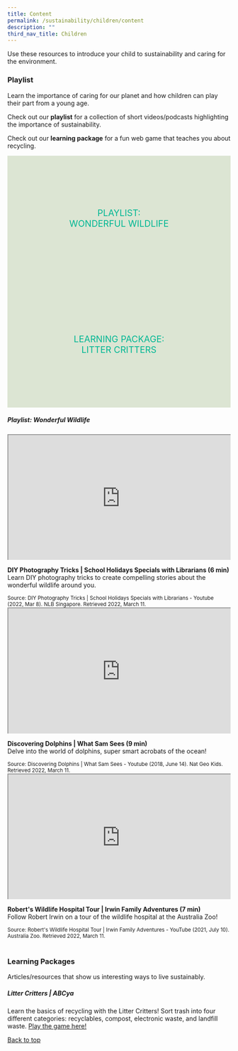 ```yaml
---
title: Content
permalink: /sustainability/children/content
description: ""
third_nav_title: Children
---
```

<style type="text/css">
/* Links */
.content a { color: #322987; }
.content a:focus,
.content a:hover { color: #28216c; }

/* Button Outline */
.bp-button { padding-left: 1.5rem; padding-right: 1.5rem; }
.bp-button.is-primary-outline { border: 1px solid #322987; color: #322987; background-color: transparent; text-decoration: none; }
.bp-button.is-primary-outline:focus,
.bp-button.is-primary-outline:hover { border: 1px solid #322987; color: #cff2e8; background-color: #322987; text-decoration: none; }

/* Responsive Iframe */
.responsive-iframe { position: absolute; top: 0; left: 0; bottom: 0; right: 0; width: 100%; height: 100%; }
.responsive-iframe-container { position: relative; overflow: hidden; width: 100%; }
.responsive-iframe-container.ratio-16by9 { padding-top: 56.25%; }
.responsive-iframe-container.ratio-4by3 { padding-top: 75%; }
.responsive-iframe-container.ratio-3by2 { padding-top: 66.66%; }
.responsive-iframe-container.ratio-1by1 { padding-top: 100%; }

/* Click Box */
.clickbox { display: block; position: relative; width: 100%; padding-bottom: 56.25%; background-color: transparent; }
.clickbox span { padding: .5rem; }
.clickbox a { position: absolute; display: flex; width: 100%; height: 100%; align-items: center; justify-content: center; font-size: 1.25rem; text-align: center; text-decoration: none; text-transform: uppercase; }
.clickbox a:focus,
.clickbox a:hover { text-decoration: none; }

/* Mint Jade */
.clickbox.is-mint-jade { background-color: #dce5d3; color: #00b794; }
.clickbox.is-mint-jade a { color: #00b794; }
.clickbox.is-mint-jade a:focus,
.clickbox.is-mint-jade a:hover { background-color: #00b794; color: #dce5d3; }	
</style>

Use these resources to introduce your child to sustainability and caring for the environment.

<h3><b>Playlist</b></h3>
Learn the importance of caring for our planet and how children can play their part from a young age.


Check out our **playlist** for a collection of short videos/podcasts highlighting the importance of sustainability. 

Check out our **learning package** for a fun web game that teaches you about recycling.

<div class="row is-multiline">
  <div class="col is-one-half">
    <div class="clickbox is-mint-jade">
      <a href="#playlist-wonderfulwildlife">
        <span>Playlist:<br>Wonderful Wildlife</span>
      </a>
    </div>
  </div>
  <div class="col is-one-half">
    <div class="clickbox is-mint-jade">
      <a href="#lp-littercritters">
        <span>Learning Package:<br>Litter Critters</span>
      </a>
    </div>
  </div>
  </div>


<h5 class="margin--bottom--lg" id="playlist-wonderfulwildlife"><b>Playlist: Wonderful Wildlife</b></h5>

<div class="row is-multiline margin--bottom--lg">
  <div class="col is-two-fifths">
    <div class="responsive-iframe-container ratio-16by9">
      <iframe src="https://www.youtube.com/embed/SHWTXxh1HVM" class="responsive-iframe"></iframe>
    </div>
  </div>
  <div class="col is-three-fifths">
    <p><b class="has-text-indigo"> DIY Photography Tricks | School Holidays Specials with Librarians (6 min) </b><br>
Learn DIY photography tricks to create compelling stories about the wonderful wildlife around you.</p>
   <small>Source: DIY Photography Tricks | School Holidays Specials with Librarians - Youtube (2022, Mar 8). NLB Singapore. Retrieved 2022, March 11.</small>
  </div>
</div>

<div class="row is-multiline margin--bottom--lg">
  <div class="col is-two-fifths">
    <div class="responsive-iframe-container ratio-16by9">
      <iframe src="https://www.youtube.com/embed/0jmXcfRXjDI" class="responsive-iframe"></iframe>
    </div>
  </div>
  <div class="col is-three-fifths">
<p><b class="has-text-indigo">Discovering Dolphins | What Sam Sees (9 min)</b><br>
Delve into the world of dolphins, super smart acrobats of the ocean! </p>
    <small>Source: Discovering Dolphins | What Sam Sees - Youtube (2018, June 14). Nat Geo Kids. Retrieved 2022, March 11. </small>
  </div>
</div>

<div class="row is-multiline">
  <div class="col is-two-fifths">
    <div class="responsive-iframe-container ratio-16by9">
      <iframe src="https://www.youtube.com/embed/FWW647CrtoA" class="responsive-iframe"></iframe>
    </div>
  </div>
  <div class="col is-three-fifths">
    <p><b class="has-text-indigo">Robert's Wildlife Hospital Tour | Irwin Family Adventures (7 min)</b><br>
Follow Robert Irwin on a tour of the wildlife hospital at the Australia Zoo!</p>
    <small>Source: Robert's Wildlife Hospital Tour | Irwin Family Adventures - YouTube (2021, July 10). Australia Zoo. Retrieved 2022, March 11.</small>
  </div>
</div>
<br>


<h3 class="margin--bottom--lg" id="lp-littercritters"><b>Learning Packages</b></h3>
Articles/resources that show us interesting ways to live sustainably.

<h5><b>Litter Critters | ABCya</b></h5>

Learn the basics of recycling with the Litter Critters! Sort trash into four different categories: recyclables, compost, electronic waste, and landfill waste. <a target="_blank" href="https://abcya.com/games/recycling_game">Play the game here!</a>

<p class="has-text-right margin--top--xl"><a href="#main-content">Back to top</a></p>